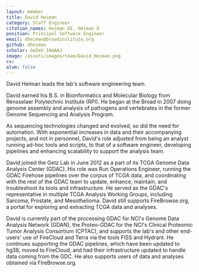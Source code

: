 ```yaml
---
layout: member
title: David Heiman
category: Staff Engineer
citation_names: Heiman DI, Heiman D
position: Principal Software Engineer
email: dheiman@broadinstitute.org
github: dheiman
scholar: GeDeU_IAAAAJ
image: /assets/images/team/David_Heiman.png
cv:
alum: false
---
```


David Heiman leads the lab's software engineering team.

David earned his B.S. in Bioinformatics and Molecular Biology from Rensselaer Polytechnic Institute (RPI). He began at the Broad in 2007 doing genome assembly and analysis of pathogens and vertebrates in the former Genome Sequencing and Analysis Program.

As sequencing technologies changed and evolved, so did the need for automation. With exponential increases in data and their accompanying projects, and not in personnel, David's role adjusted from being an analyst running ad-hoc tools and scripts, to that of a software engineer, developing pipelines and enhancing scalability to support the analysis team.

David joined the Getz Lab in June 2012 as a part of its TCGA Genome Data Analysis Center (GDAC). His role was Run Operations Engineer, running the GDAC Firehose pipelines over the corpus of TCGA data, and coordinating with the rest of the GDAC team to update, enhance, maintain, and troubleshoot its tools and infrastructure. He served as the GDAC's representative in multiple TCGA Analysis Working Groups, including Sarcoma, Prostate, and Mesothelioma. David still supports FireBrowse.org, a portal for exploring and extracting TCGA data and analyses.

David is currently part of the processing GDAC for NCI's Genome Data Analysis Network (GDAN), the Proteo-GDAC for the NCI's Clinical Proteomic Tumor Analysis Consortium (CPTAC), and supports the lab's and other end-users' use of FireCloud and Terra via the tools FISS and Hydrant. He continues supporting the GDAC pipelines, which have been updated to hg38, moved to FireCloud, and had their infrastructure updated to handle data coming from the GDC. He also supports users of data and analyses obtained via FIreBrowse.org.